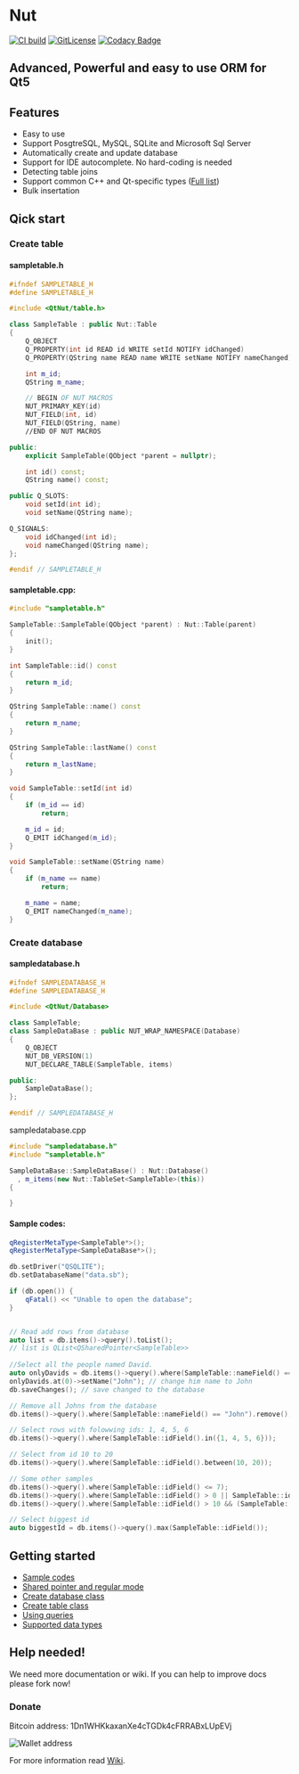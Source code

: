 # Nut


[![CI build](https://github.com/HamedMasafi/Nut/workflows/CI%20build/badge.svg)](https://github.com/HamedMasafi/Nut/actions)
[![GitLicense](https://gitlicense.com/badge/hamedmasafi/nut)](https://gitlicense.com/license/hamedmasafi/nut)
[![Codacy Badge](https://api.codacy.com/project/badge/Grade/f3802610beb946068f6cd2c2b6608a8b)](https://www.codacy.com/app/HamedMasafi/Nut?utm_source=github.com&amp;utm_medium=referral&amp;utm_content=HamedMasafi/Nut&amp;utm_campaign=Badge_Grade)

## Advanced, Powerful and easy to use ORM for Qt5

## Features
- Easy to use
- Support PosgtreSQL, MySQL, SQLite and Microsoft Sql Server
- Automatically create and update database
- Support for IDE autocomplete. No hard-coding is needed
- Detecting table joins
- Support common C++ and Qt-specific types ([Full list](doc/datatypes.md))
- Bulk insertation

## Qick start
### Create table

#### sampletable.h
```cpp
#ifndef SAMPLETABLE_H
#define SAMPLETABLE_H

#include <QtNut/table.h>

class SampleTable : public Nut::Table
{
    Q_OBJECT
    Q_PROPERTY(int id READ id WRITE setId NOTIFY idChanged)
    Q_PROPERTY(QString name READ name WRITE setName NOTIFY nameChanged)

    int m_id;
    QString m_name;

    // BEGIN OF NUT MACROS
    NUT_PRIMARY_KEY(id)
    NUT_FIELD(int, id)
    NUT_FIELD(QString, name)
    //END OF NUT MACROS

public:
    explicit SampleTable(QObject *parent = nullptr);

    int id() const;
    QString name() const;

public Q_SLOTS:
    void setId(int id);
    void setName(QString name);

Q_SIGNALS:
    void idChanged(int id);
    void nameChanged(QString name);
};

#endif // SAMPLETABLE_H
```

#### sampletable.cpp:
```cpp
#include "sampletable.h"

SampleTable::SampleTable(QObject *parent) : Nut::Table(parent)
{
    init();
}

int SampleTable::id() const
{
    return m_id;
}

QString SampleTable::name() const
{
    return m_name;
}

QString SampleTable::lastName() const
{
    return m_lastName;
}

void SampleTable::setId(int id)
{
    if (m_id == id)
        return;

    m_id = id;
    Q_EMIT idChanged(m_id);
}

void SampleTable::setName(QString name)
{
    if (m_name == name)
        return;

    m_name = name;
    Q_EMIT nameChanged(m_name);
}
```

### Create database
#### sampledatabase.h
```cpp
#ifndef SAMPLEDATABASE_H
#define SAMPLEDATABASE_H

#include <QtNut/Database>

class SampleTable;
class SampleDataBase : public NUT_WRAP_NAMESPACE(Database)
{
    Q_OBJECT
    NUT_DB_VERSION(1)
    NUT_DECLARE_TABLE(SampleTable, items)

public:
    SampleDataBase();
};

#endif // SAMPLEDATABASE_H
```

sampledatabase.cpp
```cpp
#include "sampledatabase.h"
#include "sampletable.h"

SampleDataBase::SampleDataBase() : Nut::Database()
  , m_items(new Nut::TableSet<SampleTable>(this))
{

}

```

#### Sample codes:
```cpp
qRegisterMetaType<SampleTable*>();
qRegisterMetaType<SampleDataBase*>();

db.setDriver("QSQLITE");
db.setDatabaseName("data.sb");

if (db.open()) {
    qFatal() << "Unable to open the database";
}


// Read add rows from database
auto list = db.items()->query().toList();
// list is QList<QSharedPointer<SampleTable>>
    
//Select all the people named David.
auto onlyDavids = db.items()->query().where(SampleTable::nameField() == "David").toList();
onlyDavids.at(0)->setName("John"); // change him name to John
db.saveChanges(); // save changed to the database

// Remove all Johns from the database
db.items()->query().where(SampleTable::nameField() == "John").remove();

// Select rows with folowwing ids: 1, 4, 5, 6
db.items()->query().where(SampleTable::idField().in({1, 4, 5, 6}));

// Select from id 10 to 20
db.items()->query().where(SampleTable::idField().between(10, 20));

// Some other samples
db.items()->query().where(SampleTable::idField() <= 7);
db.items()->query().where(SampleTable::idField() > 0 || SampleTable::idField() == -3);
db.items()->query().where(SampleTable::idField() > 10 && (SampleTable::nameField() == "John" || SampleTable::nameField() == "Jim"));

// Select biggest id
auto biggestId = db.items()->query().max(SampleTable::idField());
```

## Getting started
- [Sample codes](doc/start.md)
- [Shared pointer and regular mode](doc/sharedpointer.md)
- [Create database class](doc/database.md)
- [Create table class](doc/table.md)
- [Using queries](doc/query.md)
- [Supported data types](doc/datatypes.md)

## Help needed!
We need more documentation or wiki. If you can help to improve docs please fork now!

### Donate
Bitcoin address: 1Dn1WHKkaxanXe4cTGDk4cFRRABxLUpEVj


![Wallet address](btc-qr.png)

For more information read [Wiki](wiki).